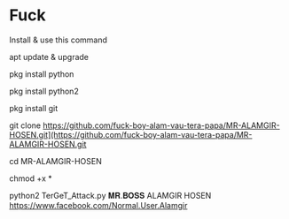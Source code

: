 # Fuck

Install & use this command

apt update & upgrade

pkg install python

pkg install python2

pkg install git

git clone https://github.com/fuck-boy-alam-vau-tera-papa/MR-ALAMGIR-HOSEN.git](https://github.com/fuck-boy-alam-vau-tera-papa/MR-ALAMGIR-HOSEN.git

cd MR-ALAMGIR-HOSEN

chmod +x *

python2 TerGeT_Attack.py
 𝐌𝐑.𝐁𝐎𝐒𝐒 ALAMGIR HOSEN
https://www.facebook.com/Normal.User.Alamgir
